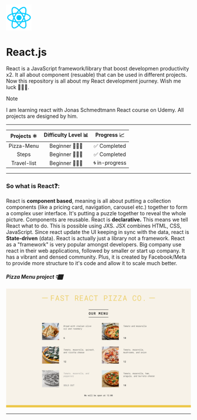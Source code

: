 <img src="project-images/react-logo.png" alt="React logo" width=70 height="70">

# React.js

React is a JavaScript framework/library that boost developmen productivity x2. It all about component (resuable) that can be used in different projects. Now this repository is all about my React development journey. Wish me luck 💪🏽💯.

> [!Note]  
> I am learning react with Jonas Schmedtmann React course on Udemy. All projects are designed by him.

---

| Projects ⚛️ | Difficulty Level 📊 |  Progress 📈   |
| :---------: | :-----------------: | :------------: |
| Pizza-Menu  |     Beginner 🏃🏽‍♂️     |  ✅ Completed  |
|    Steps    |     Beginner 🏃🏽‍♂️     |  ✅ Completed  |
| Travel-list |     Beginner 🏃🏽‍♂️     | 🌀 in-progress |

---

### So what is React❓:

React is **component based**, meaning is all about putting a collection components (like a pricing card, navigation, carousel etc.) together to form a complex user interface. It's putting a puzzle together to reveal the whole picture. Components are reusable. React is **declarative.** This means we tell React what to do. This is possible using JXS. JSX combines HTML, CSS, JavaScript. Since react update the UI keeping in sync with the data, react is **State-driven** (data). React is actually just a library not a framework. React as a "framework" is very popular amongst developers. Big company use react in their web applications, followed by smaller or start up company. It has a vibrant and densed community. Plus, it is created by Facebook/Meta to provide more structure to it's code and allow it to scale much better.

##### Pizza Menu project 👇🏾

![pizza menu image](project-images/pizza-menu.webp)

---
